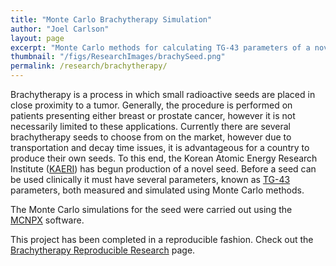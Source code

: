 ```yaml
---
title: "Monte Carlo Brachytherapy Simulation"
author: "Joel Carlson"
layout: page
excerpt: "Monte Carlo methods for calculating TG-43 parameters of a novel brachytherapy seed."
thumbnail: "/figs/ResearchImages/brachySeed.png"
permalink: /research/brachytherapy/
---
```



Brachytherapy is a process in which small radioactive seeds are placed in close proximity to a tumor.  Generally, the procedure is performed on patients presenting either breast or prostate cancer, however it is not necessarily limited to these applications.
Currently there are several brachytherapy seeds to choose from on the market, however due to transportation and decay time issues, it is advantageous for a country to produce their own seeds. To this end, the Korean Atomic Energy Research Institute ([KAERI](http://www.kaeri.re.kr:8080/english/)) has begun production of a novel seed.
Before a seed can be used clinically it must have several parameters, known as [TG-43](https://www.aapm.org/pubs/reports/rpt_84.pdf) parameters, both measured and simulated using Monte Carlo methods.

The Monte Carlo simulations for the seed were carried out using the [MCNPX](https://mcnp.lanl.gov/) software.

This project has been completed in a reproducible fashion.  Check out the [Brachytherapy Reproducible Research](http://joelcarlson.github.io/research/brachytherapyRepro) page. 


